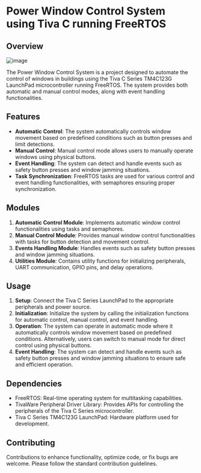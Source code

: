 # Power Window Control System using Tiva C running FreeRTOS

## Overview

![image](https://github.com/DedRec/RTOS-project/assets/89746218/e84e8485-1a43-477e-8813-11b3d628de34)

The Power Window Control System is a project designed to automate the control of windows in buildings using the Tiva C Series TM4C123G LaunchPad microcontroller running FreeRTOS. The system provides both automatic and manual control modes, along with event handling functionalities.

## Features
- **Automatic Control**: The system automatically controls window movement based on predefined conditions such as button presses and limit detections.
- **Manual Control**: Manual control mode allows users to manually operate windows using physical buttons.
- **Event Handling**: The system can detect and handle events such as safety button presses and window jamming situations.
- **Task Synchronization**: FreeRTOS tasks are used for various control and event handling functionalities, with semaphores ensuring proper synchronization.

## Modules
1. **Automatic Control Module**: Implements automatic window control functionalities using tasks and semaphores.
2. **Manual Control Module**: Provides manual window control functionalities with tasks for button detection and movement control.
3. **Events Handling Module**: Handles events such as safety button presses and window jamming situations.
4. **Utilities Module**: Contains utility functions for initializing peripherals, UART communication, GPIO pins, and delay operations.

## Usage
1. **Setup**: Connect the Tiva C Series LaunchPad to the appropriate peripherals and power source.
2. **Initialization**: Initialize the system by calling the initialization functions for automatic control, manual control, and event handling.
3. **Operation**: The system can operate in automatic mode where it automatically controls window movement based on predefined conditions. Alternatively, users can switch to manual mode for direct control using physical buttons.
4. **Event Handling**: The system can detect and handle events such as safety button presses and window jamming situations to ensure safe and efficient operation.

## Dependencies
- FreeRTOS: Real-time operating system for multitasking capabilities.
- TivaWare Peripheral Driver Library: Provides APIs for controlling the peripherals of the Tiva C Series microcontroller.
- Tiva C Series TM4C123G LaunchPad: Hardware platform used for development.

## Contributing
Contributions to enhance functionality, optimize code, or fix bugs are welcome. Please follow the standard contribution guidelines.

